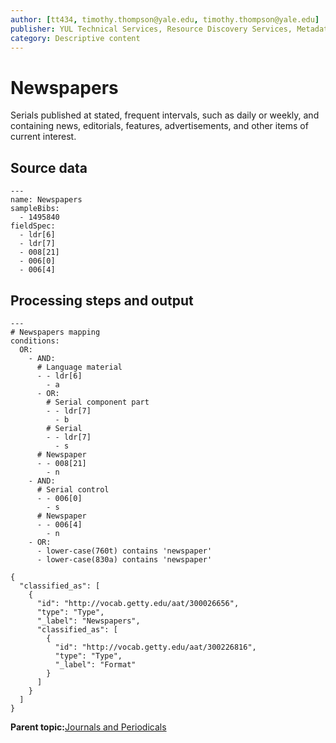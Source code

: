 ```yaml
---
author: [tt434, timothy.thompson@yale.edu, timothy.thompson@yale.edu]
publisher: YUL Technical Services, Resource Discovery Services, Metadata Services Unit
category: Descriptive content
---
```


# Newspapers

Serials published at stated, frequent intervals, such as daily or weekly, and containing news, editorials, features, advertisements, and other items of current interest.

## Source data

```
---
name: Newspapers
sampleBibs:
  - 1495840
fieldSpec:
  - ldr[6]
  - ldr[7]
  - 008[21]
  - 006[0]
  - 006[4]
```

## Processing steps and output

```
---
# Newspapers mapping
conditions:
  OR:
    - AND:
      # Language material
      - - ldr[6]
        - a
      - OR:
        # Serial component part
        - - ldr[7]
          - b
        # Serial
        - - ldr[7]
          - s
      # Newspaper
      - - 008[21]
        - n
    - AND:
      # Serial control
      - - 006[0]
        - s
      # Newspaper
      - - 006[4]
        - n
    - OR:
      - lower-case(760t) contains 'newspaper'
      - lower-case(830a) contains 'newspaper'
```

```
{
  "classified_as": [
    {
      "id": "http://vocab.getty.edu/aat/300026656",
      "type": "Type",
      "_label": "Newspapers",
      "classified_as": [
        {
          "id": "http://vocab.getty.edu/aat/300226816",
          "type": "Type",
          "_label": "Format"
        }
      ]
    }
  ]    		
}
```

**Parent topic:**[Journals and Periodicals](../../tasks/supertypes/journalsandperiodicals.md)

